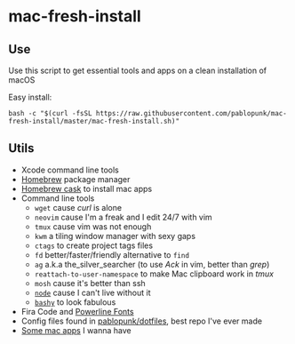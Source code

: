 # mac-fresh-install

## Use

Use this script to get essential tools and apps on a clean installation of macOS

Easy install:

```shell
bash -c "$(curl -fsSL https://raw.githubusercontent.com/pablopunk/mac-fresh-install/master/mac-fresh-install.sh)"
```

## Utils

- Xcode command line tools
- [Homebrew](https://brew.sh) package manager
- [Homebrew cask](https://caskroom.github.io) to install mac apps
- Command line tools
  - `wget` cause *curl* is alone
  - `neovim` cause I'm a freak and I edit 24/7 with vim
  - `tmux` cause vim was not enough
  - `kwm` a tiling window manager with sexy gaps
  - `ctags` to create project tags files
  - `fd` better/faster/friendly alternative to `find`
  - `ag` a.k.a the_silver_searcher (to use *Ack* in vim, better than *grep*)
  - `reattach-to-user-namespace` to make Mac clipboard work in *tmux*
  - `mosh` cause it's better than ssh
  - [`node`](https://nodejs.org) cause I can't live without it
  - [`bashy`](https://github.com/pablopunk/bashy) to look fabulous
- Fira Code and [Powerline Fonts](https://github.com/powerline/fonts)
- Config files found in [pablopunk/dotfiles](https://github.com/pablopunk/dotfiles), best repo I've ever made
- [Some mac apps](https://gist.github.com/pablopunk/048e164bb0fd2920711483029d9cc915/raw) I wanna have
